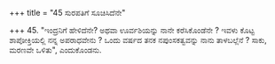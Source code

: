 +++
title = "45 ಸುರಪತಿಗೆ ಸೂಚಿಸಿದೆನೇ"

+++
45. "ಇಂದ್ರನಿಗೆ ಹೇಳಿದೆನೇ? ಅಥವಾ ಊರ್ವಶಿಯನ್ನು ನಾನೇ ಕರೆಸಿಕೊಂಡೆನೇ ? ಇವಳು ಕೊಟ್ಟ ಶಾಪೋಕ್ತಿಯಲ್ಲಿ ನನ್ನ ಅಪರಾಧವೇನು ? ಒಂದು ವರ್ಷದ ತನಕ ನಪುಂಸಕತ್ವವನ್ನು ನಾನು ತಾಳಬಲ್ಲೆನೆ ? ಸಾಕು, ಮರಣವೇ ಒಳಿತು", ಎಂದುಕೊಂಡನು.